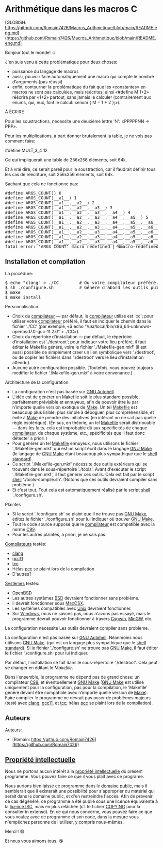 # Arithmétique dans les macros C 

[GLOBISH: https://github.com/Romain7426/Macros_Arithmetique/blob/main/README.eng.md](https://github.com/Romain7426/Macros_Arithmetique/blob/main/README.eng.md)

Bonjour tout le monde! ☺ 

J'en suis venu à cette problématique pour deux choses: 
 - puissance du langage de macros 
 - aussi, pouvoir faire automatiquement une macro qui compte le nombre d'arguments (pas réussi) 
 - enfin, contourner la problématique du fait que les «constantes» en macros ne sont pas calculées, mais réécrites; ainsi «#define M 1+2» réécrira par «1+2» partout, sans jamais le calculer (contrairement aux enums, qui, eux, font le calcul: «enum { M = 1 + 2 };»). 


À ÉCRIRE 
 
Pour les soustractions, nécessite une deuxième lettre 'N': «PPPPPNN -> PPP». 
 
Pour les multiplications, à part donner brutalement la table, je ne vois pas comment faire: 

#define MULT_3_4 12

Ce qui impliquerait une table de 256x256 éléments, soit 64k. 


Et à vrai dire, ce serait pareil pour la soustraction, car il faudrait définir tous les cas de réécriture, soit 256x256 éléments, soit 64k. 
 

Sachant que cela ne fonctionne pas: 
<pre>
#define ARGS_COUNT() 0 
#define ARGS_COUNT(__a1__) 1 
#define ARGS_COUNT(__a1__,__a2__) 2 
#define ARGS_COUNT(__a1__,__a2__,__a3__) 3 
#define ARGS_COUNT(__a1__,__a2__,__a3__,__a4__) 4 
#define ARGS_COUNT(__a1__,__a2__,__a3__,__a4__,__a5__) 5 
#define ARGS_COUNT(__a1__,__a2__,__a3__,__a4__,__a5__,__a6__) 6 
#define ARGS_COUNT(__a1__,__a2__,__a3__,__a4__,__a5__,__a6__,__a7__) 7 
#define ARGS_COUNT(__a1__,__a2__,__a3__,__a4__,__a5__,__a6__,__a7__,__a8__) 8 
#define ARGS_COUNT(__a1__,__a2__,__a3__,__a4__,__a5__,__a6__,__a7__,__a8__,__a9__) 9 
#define ARGS_COUNT(__a1__,__a2__,__a3__,__a4__,__a5__,__a6__,__a7__,__a8__,__a9__,__a10__) 10 
fatal error: 'ARGS_COUNT' macro redefined [-Wmacro-redefined]
</pre> 


## Installation et compilation

La procédure: 

<pre>
$ echo "clang" > ./CC        # Ou votre compilateur préféré. 
$ sh ./configure.sh          # Génère d'abord les outils puis le Makefile. 
$ make 
$ make install 
</pre>
 
Personnalisation 
 - Choix du [compilateur](https://fr.wikipedia.org/wiki/Compilateur) — par défaut, le [compilateur](https://fr.wikipedia.org/wiki/Compilateur) utilisé est 'cc'; pour utiliser votre [compilateur](https://fr.wikipedia.org/wiki/Compilateur) préféré, il faut en indiquer le chemin dans le fichier './CC' (par exemple, «$ echo "/usr/local/bin/x86_64-unknown-openbsd7.0-gcc-11.2.0" > ./CC»). 
 - Choix du répertoire d'installation — par défaut, le répertoire d'installation est './destroot'; pour indiquer votre lieu préféré, il faut éditer le Makefile généré, voire le fichier './Makefile-gen.mkf' (il est aussi possible de simplement créer un lien symbolique vers './destroot', ou de copier les fichiers dans './destroot' vers le lieu d'installation attendu). 
 - Aucune autre configuration possible. (Toutefois, vous pouvez toujours modifier le fichier './Makefile-gen.mkf' à votre convenance.) 
 
Architecture de la configuration 
 - La configuration n'est pas basée sur [GNU Autohell](https://en.wikipedia.org/wiki/Autohell). 
 - L'idée est de générer un [Makefile](https://fr.wikipedia.org/wiki/Make#Makefile) soit le plus standard possible, parfaitement prévisible et ennuyeux, afin de pouvoir être lu par n'importe quelle version exotique de [Make](https://fr.wikipedia.org/wiki/Make). Un tel [Makefile](https://fr.wikipedia.org/wiki/Make#Makefile) est beaucoup plus lisible, plus simple à déboguer, plus compréhensible, et évite à [Make](https://fr.wikipedia.org/wiki/Make) de prendre des initiatives (en inférant on ne sait pas quelle règle ésotérique). (En sus, en théorie, un tel [Makefile](https://fr.wikipedia.org/wiki/Make#Makefile) serait distribuable — dans les faits, cela est improbable dû aux spécificités de chaque [compilateur](https://fr.wikipedia.org/wiki/Compilateur), de chaque système, etc., spécificités que il faut donc détecter a priori.) 
 - Pour générer un tel [Makefile](https://fr.wikipedia.org/wiki/Make#Makefile) ennuyeux, nous utilisons le fichier './Makefile-gen.mkf' qui est un script écrit dans le langage [GNU Make](https://en.wikipedia.org/wiki/GNU_make) (le langage de [GNU Make](https://en.wikipedia.org/wiki/GNU_make) étant beaucoup plus sympathique que le [shell standard](https://fr.wikipedia.org/wiki/Bourne_shell)). 
 - Ce script './Makefile-gen.mkf' nécessite des outils extérieurs qui se trouvent dans le sous-répertoire './tools'. Avant d'exécuter le script './Makefile-gen.mkf', il faut générer ces outils. Cela est fait par le script [shell](https://fr.wikipedia.org/wiki/Bourne_shell) './tools-compile.sh'. (Notons que ces outils devraient compiler sans problème.) 
 - Et c'est tout. Tout cela est automatiquement réalisé par le script [shell](https://fr.wikipedia.org/wiki/Bourne_shell) './configure.sh'. 
 
Plaintes 
 - Si le script './configure.sh' se plaint que il ne trouve pas [GNU Make](https://en.wikipedia.org/wiki/GNU_make), éditez le fichier './configure.sh' pour lui indiquer où trouver [GNU Make](https://en.wikipedia.org/wiki/GNU_make). 
 - Tout le code source suppose que le [compilateur](https://fr.wikipedia.org/wiki/Compilateur) est compatible avec la norme [C99](https://fr.wikipedia.org/wiki/C_(langage)#Normalisation). 
 - Pour les autres plaintes, a priori, je ne sais pas. 
 
[Compilateurs](https://fr.wikipedia.org/wiki/Compilateur) testés: 
 - [clang](https://fr.wikipedia.org/wiki/Clang)
 - [gcc11](https://fr.wikipedia.org/wiki/GNU_Compiler_Collection)
 - [tcc](https://en.wikipedia.org/wiki/Tiny_C_Compiler)
 - Hélas [pcc](https://en.wikipedia.org/wiki/Portable_C_Compiler) se plaint lors de la compilation. 
 - D'autres? 

[Systèmes](https://fr.wikipedia.org/wiki/Syst%C3%A8me_d%27exploitation) testés: 
 - [OpenBSD](https://fr.wikipedia.org/wiki/OpenBSD) 
 - Les autres systèmes [BSD](https://fr.wikipedia.org/wiki/Berkeley_Software_Distribution) devraient fonctionner sans problème. 
 - Il devrait fonctionner sous [MacOSX](https://fr.wikipedia.org/wiki/MacOS). 
 - Les systèmes compatibles avec [Unix](https://fr.wikipedia.org/wiki/Unix) devraient fonctionner. 
 - Sur [Windows](https://fr.wikipedia.org/wiki/Microsoft_Windows), nous ne savons pas, nous n'avons pas essayé, mais le programme devrait pouvoir fonctionner à travers [Cygwin](https://fr.wikipedia.org/wiki/Cygwin), [MinGW](https://fr.wikipedia.org/wiki/MinGW), etc. 
 

La configuration nécessite 
Les outils devraient compiler sans problème. 
 
 
La configuration n'est pas basée sur [GNU Autohell](https://en.wikipedia.org/wiki/Autohell). Néanmoins nous utilisons [GNU Make](https://en.wikipedia.org/wiki/GNU_make). (qui est un langage plus sympathique que le [shell standard](https://fr.wikipedia.org/wiki/Bourne_shell)). Si le fichier './configure.sh' ne trouve pas [GNU Make](https://en.wikipedia.org/wiki/GNU_make), il faut éditer le fichier './configure.sh' pour lui indiquer. 

Par défaut, l'installation se fait dans le sous-répertoire './destroot'. Cela peut se changer en éditant le *Makefile*. 

Dans l'ensemble, le programme ne dépend pas de grand chose: un compilateur [C99](https://fr.wikipedia.org/wiki/C_(langage)#Normalisation), et éventuellement [GNU Make](https://en.wikipedia.org/wiki/GNU_make) ([GNU Make](https://en.wikipedia.org/wiki/GNU_make) est utilisé uniquement pour la configuration, pas pour la compilation, le 'Makefile' généré devant être compatible avec n'importe quelle version de [Make](https://en.wikipedia.org/wiki/Make_(software))). Faire compiler le programme ne devrait pas poser de problèmes majeurs (testé avec [clang](https://fr.wikipedia.org/wiki/Clang), [gcc11](https://fr.wikipedia.org/wiki/GNU_Compiler_Collection), et [tcc](https://en.wikipedia.org/wiki/Tiny_C_Compiler); hélas [pcc](https://en.wikipedia.org/wiki/Portable_C_Compiler) se plaint lors de la compilation). 


## Auteurs  
 
Auteurs: 
 - [Romain: https://github.com/Romain7426](https://github.com/Romain7426)


## [Propriété intellectuelle](https://fr.wikipedia.org/wiki/Propri%C3%A9t%C3%A9_intellectuelle) 
 
Nous ne portons aucun intérêt à la [propriété intellectuelle](https://fr.wikipedia.org/wiki/Propri%C3%A9t%C3%A9_intellectuelle) du présent programme. Vous pouvez faire ce que il vous plaît avec ce programe. 

Nous aurions bien laissé ce programme dans le [domaine public](https://fr.wikipedia.org/wiki/Domaine_public_(propri%C3%A9t%C3%A9_intellectuelle)), mais il semblerait que il existerait une possibilité pour s'approprier du matériel qui serait dans le domaine public, et d'en restreindre l'accès. Afin de prévenir ce cas dégénéré, ce programme a été publié sous une licence équivalente à la [licence ISC](https://fr.wikipedia.org/wiki/Licence_ISC), mais en plus relâchée (cf. le fichier [COPYING](https://github.com/Romain7426/Calculatrice_decimale/blob/main/COPYING) pour la consulter in extenso). En ce qui nous concerne, vous pouvez faire ce que vous voulez avec ce programme et son code, dans la mesure vous n'empêchez personne de l'utiliser, y compris nous-mêmes. 





Merci!! :smile: 

Et nous vous aimons tous. :kissing_heart: 

 

